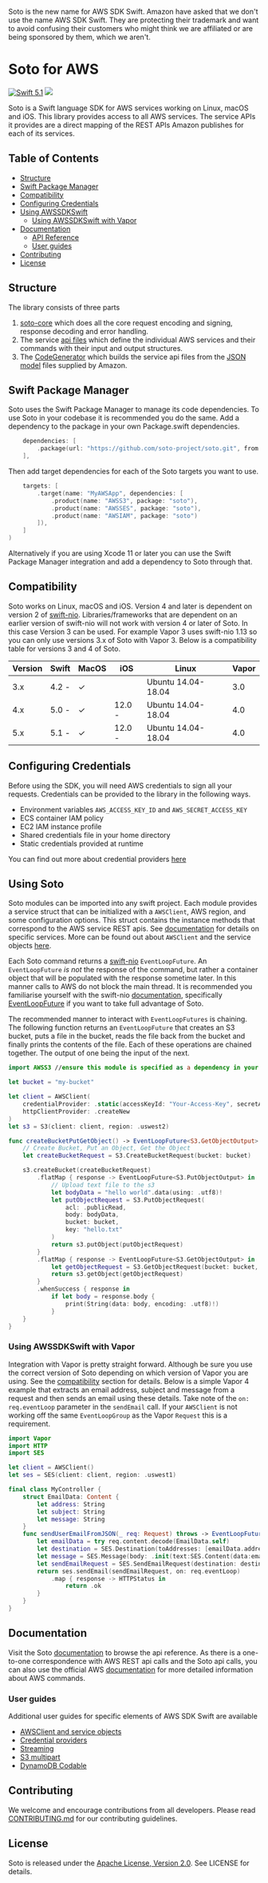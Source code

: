 Soto is the new name for AWS SDK Swift. Amazon have asked that we don't use the name AWS SDK Swift. They are protecting their trademark and want to avoid confusing their customers who might think we are affiliated or are being sponsored by them, which we aren't.

# Soto for AWS

[<img src="http://img.shields.io/badge/swift-5.1-brightgreen.svg" alt="Swift 5.1" />](https://swift.org)
[<img src="https://github.com/soto-project/soto/workflows/CI/badge.svg" />](https://github.com/soto-project/soto/actions?query=workflow%3ACI)

Soto is a Swift language SDK for AWS services working on Linux, macOS and iOS. This library provides access to all AWS services. The service APIs it provides are a direct mapping of the REST APIs Amazon publishes for each of its services.

Table of Contents
-----------------

- [Structure](#structure)
- [Swift Package Manager](#swift-package-manager)
- [Compatibility](#compatibility)
- [Configuring Credentials](#configuring-credentials)
- [Using AWSSDKSwift](#using-awssdkswift)
    - [Using AWSSDKSwift with Vapor](#using-awssdkswift-with-vapor)
- [Documentation](#documentation)
    - [API Reference](#api-reference)
    - [User guides](#user-guides)
- [Contributing](#contributing)
- [License](#license)

## Structure

The library consists of three parts
1. [soto-core](https://github.com/soto-project/soto-core) which does all the core request encoding and signing, response decoding and error handling.
2. The service [api files](https://github.com/soto-project/soto/tree/main/Sources/Soto/Services) which define the individual AWS services and their commands with their input and output structures.
3. The [CodeGenerator](https://github.com/soto-project/soto/tree/main/CodeGenerator) which builds the service api files from the [JSON model](https://github.com/soto-project/soto/tree/main/models/apis) files supplied by Amazon.

## Swift Package Manager

Soto uses the Swift Package Manager to manage its code dependencies. To use Soto in your codebase it is recommended you do the same. Add a dependency to the package in your own Package.swift dependencies.
```swift
    dependencies: [
        .package(url: "https://github.com/soto-project/soto.git", from: "5.0.0-alpha")
    ],
```
Then add target dependencies for each of the Soto targets you want to use.
```swift
    targets: [
        .target(name: "MyAWSApp", dependencies: [
            .product(name: "AWSS3", package: "soto"),
            .product(name: "AWSSES", package: "soto"),
            .product(name: "AWSIAM", package: "soto")
        ]),
    ]
)
```
Alternatively if you are using Xcode 11 or later you can use the Swift Package Manager integration and add a dependency to Soto through that.

## Compatibility

Soto works on Linux, macOS and iOS. Version 4 and later is dependent on version 2 of [swift-nio](https://github.com/apple/swift-nio). Libraries/frameworks that are dependent on an earlier version of swift-nio will not work with version 4 or later of Soto. In this case Version 3 can be used. For example Vapor 3 uses swift-nio 1.13 so you can only use versions 3.x of Soto with Vapor 3. Below is a compatibility table for versions 3 and 4 of Soto.

| Version | Swift | MacOS | iOS    | Linux              | Vapor  |
|---------|-------|-------|--------|--------------------|--------|
| 3.x     | 4.2 - | ✓     |        | Ubuntu 14.04-18.04 | 3.0    |
| 4.x     | 5.0 - | ✓     | 12.0 - | Ubuntu 14.04-18.04 | 4.0    |
| 5.x     | 5.1 - | ✓     | 12.0 - | Ubuntu 14.04-18.04 | 4.0    |

## Configuring Credentials

Before using the SDK, you will need AWS credentials to sign all your requests. Credentials can be provided to the library in the following ways.
- Environment variables `AWS_ACCESS_KEY_ID` and `AWS_SECRET_ACCESS_KEY`
- ECS container IAM policy
- EC2 IAM instance profile
- Shared credentials file in your home directory
- Static credentials provided at runtime

You can find out more about credential providers [here](documentation/credentials.md)

## Using Soto

Soto modules can be imported into any swift project. Each module provides a service struct that can be initialized with a `AWSClient`, AWS region, and some configuration options. This struct contains the instance methods that correspond to the AWS service REST apis. See [documentation](#documentation) for details on specific services. More can be found out about `AWSClient` and the service objects [here](documentation/client-and-services.md).

Each Soto command returns a [swift-nio](https://github.com/apple/swift-nio) `EventLoopFuture`. An `EventLoopFuture` _is not_ the response of the command, but rather a container object that will be populated with the response sometime later. In this manner calls to AWS do not block the main thread. It is recommended you familiarise yourself with the swift-nio [documentation](https://apple.github.io/swift-nio/docs/current/NIO/), specifically [EventLoopFuture](https://apple.github.io/swift-nio/docs/current/NIO/Classes/EventLoopFuture.html) if you want to take full advantage of Soto.

The recommended manner to interact with `EventLoopFutures` is chaining. The following function returns an `EventLoopFuture` that creates an S3 bucket, puts a file in the bucket, reads the file back from the bucket and finally prints the contents of the file. Each of these operations are chained together. The output of one being the input of the next.

```swift
import AWSS3 //ensure this module is specified as a dependency in your package.swift

let bucket = "my-bucket"

let client = AWSClient(
    credentialProvider: .static(accessKeyId: "Your-Access-Key", secretAccessKey: "Your-Secret-Key"),
    httpClientProvider: .createNew
)
let s3 = S3(client: client, region: .uswest2)

func createBucketPutGetObject() -> EventLoopFuture<S3.GetObjectOutput> {
    // Create Bucket, Put an Object, Get the Object
    let createBucketRequest = S3.CreateBucketRequest(bucket: bucket)

    s3.createBucket(createBucketRequest)
        .flatMap { response -> EventLoopFuture<S3.PutObjectOutput> in
            // Upload text file to the s3
            let bodyData = "hello world".data(using: .utf8)!
            let putObjectRequest = S3.PutObjectRequest(
                acl: .publicRead,
                body: bodyData,
                bucket: bucket,
                key: "hello.txt"
            )
            return s3.putObject(putObjectRequest)
        }
        .flatMap { response -> EventLoopFuture<S3.GetObjectOutput> in
            let getObjectRequest = S3.GetObjectRequest(bucket: bucket, key: "hello.txt")
            return s3.getObject(getObjectRequest)
        }
        .whenSuccess { response in
            if let body = response.body {
                print(String(data: body, encoding: .utf8)!)
            }
    }
}
```

### Using AWSSDKSwift with Vapor

Integration with Vapor is pretty straight forward. Although be sure you use the correct version of Soto depending on which version of Vapor you are using. See the [compatibility](#compatibility) section for details. Below is a simple Vapor 4 example that extracts an email address, subject and message from a request and then sends an email using these details. Take note of the `on: req.eventLoop` parameter in the `sendEmail` call. If your `AWSClient` is not working off the same `EventLoopGroup` as the Vapor `Request` this is a requirement.

```swift
import Vapor
import HTTP
import SES

let client = AWSClient()
let ses = SES(client: client, region: .uswest1)

final class MyController {
    struct EmailData: Content {
        let address: String
        let subject: String
        let message: String
    }
    func sendUserEmailFromJSON(_ req: Request) throws -> EventLoopFuture<HTTPStatus> {
        let emailData = try req.content.decode(EmailData.self)
        let destination = SES.Destination(toAddresses: [emailData.address])
        let message = SES.Message(body: .init(text:SES.Content(data:emailData.message)), subject: .init(data:emailData.subject))
        let sendEmailRequest = SES.SendEmailRequest(destination: destination, message: message, source:"awssdkswift@me.com")
        return ses.sendEmail(sendEmailRequest, on: req.eventLoop)
            .map { response -> HTTPStatus in
                return .ok
        }
    }
}
```

## Documentation

Visit the Soto [documentation](https://soto-project.github.io/soto/index.html) to browse the api reference. As there is a one-to-one correspondence with AWS REST api calls and the Soto api calls, you can also use the official AWS [documentation](https://docs.aws.amazon.com/) for more detailed information about AWS commands.

### User guides

Additional user guides for specific elements of AWS SDK Swift are available

- [AWSClient and service objects](documentation/client-and-services.md)
- [Credential providers](documentation/credentials.md)
- [Streaming](documentation/streaming.md)
- [S3 multipart](documentation/s3-multipart.md)
- [DynamoDB Codable](documentation/dynamodb-codable.md)

## Contributing

We welcome and encourage contributions from all developers. Please read [CONTRIBUTING.md](CONTRIBUTING.md) for our contributing guidelines.

## License
Soto is released under the [Apache License, Version 2.0](http://www.apache.org/licenses/LICENSE-2.0). See LICENSE for details.
